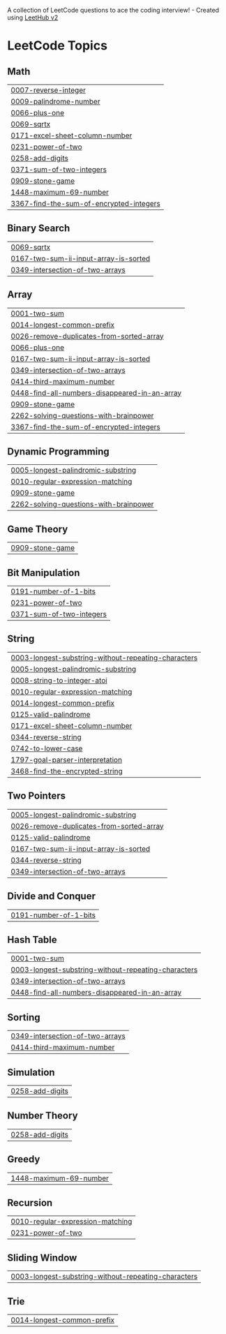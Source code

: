 A collection of LeetCode questions to ace the coding interview! - Created using [LeetHub v2](https://github.com/arunbhardwaj/LeetHub-2.0)
<!---LeetCode Topics Start-->
# LeetCode Topics
## Math
|  |
| ------- |
| [0007-reverse-integer](https://github.com/kaleessiva/leetcode/tree/master/0007-reverse-integer) |
| [0009-palindrome-number](https://github.com/kaleessiva/leetcode/tree/master/0009-palindrome-number) |
| [0066-plus-one](https://github.com/kaleessiva/leetcode/tree/master/0066-plus-one) |
| [0069-sqrtx](https://github.com/kaleessiva/leetcode/tree/master/0069-sqrtx) |
| [0171-excel-sheet-column-number](https://github.com/kaleessiva/leetcode/tree/master/0171-excel-sheet-column-number) |
| [0231-power-of-two](https://github.com/kaleessiva/leetcode/tree/master/0231-power-of-two) |
| [0258-add-digits](https://github.com/kaleessiva/leetcode/tree/master/0258-add-digits) |
| [0371-sum-of-two-integers](https://github.com/kaleessiva/leetcode/tree/master/0371-sum-of-two-integers) |
| [0909-stone-game](https://github.com/kaleessiva/leetcode/tree/master/0909-stone-game) |
| [1448-maximum-69-number](https://github.com/kaleessiva/leetcode/tree/master/1448-maximum-69-number) |
| [3367-find-the-sum-of-encrypted-integers](https://github.com/kaleessiva/leetcode/tree/master/3367-find-the-sum-of-encrypted-integers) |
## Binary Search
|  |
| ------- |
| [0069-sqrtx](https://github.com/kaleessiva/leetcode/tree/master/0069-sqrtx) |
| [0167-two-sum-ii-input-array-is-sorted](https://github.com/kaleessiva/leetcode/tree/master/0167-two-sum-ii-input-array-is-sorted) |
| [0349-intersection-of-two-arrays](https://github.com/kaleessiva/leetcode/tree/master/0349-intersection-of-two-arrays) |
## Array
|  |
| ------- |
| [0001-two-sum](https://github.com/kaleessiva/leetcode/tree/master/0001-two-sum) |
| [0014-longest-common-prefix](https://github.com/kaleessiva/leetcode/tree/master/0014-longest-common-prefix) |
| [0026-remove-duplicates-from-sorted-array](https://github.com/kaleessiva/leetcode/tree/master/0026-remove-duplicates-from-sorted-array) |
| [0066-plus-one](https://github.com/kaleessiva/leetcode/tree/master/0066-plus-one) |
| [0167-two-sum-ii-input-array-is-sorted](https://github.com/kaleessiva/leetcode/tree/master/0167-two-sum-ii-input-array-is-sorted) |
| [0349-intersection-of-two-arrays](https://github.com/kaleessiva/leetcode/tree/master/0349-intersection-of-two-arrays) |
| [0414-third-maximum-number](https://github.com/kaleessiva/leetcode/tree/master/0414-third-maximum-number) |
| [0448-find-all-numbers-disappeared-in-an-array](https://github.com/kaleessiva/leetcode/tree/master/0448-find-all-numbers-disappeared-in-an-array) |
| [0909-stone-game](https://github.com/kaleessiva/leetcode/tree/master/0909-stone-game) |
| [2262-solving-questions-with-brainpower](https://github.com/kaleessiva/leetcode/tree/master/2262-solving-questions-with-brainpower) |
| [3367-find-the-sum-of-encrypted-integers](https://github.com/kaleessiva/leetcode/tree/master/3367-find-the-sum-of-encrypted-integers) |
## Dynamic Programming
|  |
| ------- |
| [0005-longest-palindromic-substring](https://github.com/kaleessiva/leetcode/tree/master/0005-longest-palindromic-substring) |
| [0010-regular-expression-matching](https://github.com/kaleessiva/leetcode/tree/master/0010-regular-expression-matching) |
| [0909-stone-game](https://github.com/kaleessiva/leetcode/tree/master/0909-stone-game) |
| [2262-solving-questions-with-brainpower](https://github.com/kaleessiva/leetcode/tree/master/2262-solving-questions-with-brainpower) |
## Game Theory
|  |
| ------- |
| [0909-stone-game](https://github.com/kaleessiva/leetcode/tree/master/0909-stone-game) |
## Bit Manipulation
|  |
| ------- |
| [0191-number-of-1-bits](https://github.com/kaleessiva/leetcode/tree/master/0191-number-of-1-bits) |
| [0231-power-of-two](https://github.com/kaleessiva/leetcode/tree/master/0231-power-of-two) |
| [0371-sum-of-two-integers](https://github.com/kaleessiva/leetcode/tree/master/0371-sum-of-two-integers) |
## String
|  |
| ------- |
| [0003-longest-substring-without-repeating-characters](https://github.com/kaleessiva/leetcode/tree/master/0003-longest-substring-without-repeating-characters) |
| [0005-longest-palindromic-substring](https://github.com/kaleessiva/leetcode/tree/master/0005-longest-palindromic-substring) |
| [0008-string-to-integer-atoi](https://github.com/kaleessiva/leetcode/tree/master/0008-string-to-integer-atoi) |
| [0010-regular-expression-matching](https://github.com/kaleessiva/leetcode/tree/master/0010-regular-expression-matching) |
| [0014-longest-common-prefix](https://github.com/kaleessiva/leetcode/tree/master/0014-longest-common-prefix) |
| [0125-valid-palindrome](https://github.com/kaleessiva/leetcode/tree/master/0125-valid-palindrome) |
| [0171-excel-sheet-column-number](https://github.com/kaleessiva/leetcode/tree/master/0171-excel-sheet-column-number) |
| [0344-reverse-string](https://github.com/kaleessiva/leetcode/tree/master/0344-reverse-string) |
| [0742-to-lower-case](https://github.com/kaleessiva/leetcode/tree/master/0742-to-lower-case) |
| [1797-goal-parser-interpretation](https://github.com/kaleessiva/leetcode/tree/master/1797-goal-parser-interpretation) |
| [3468-find-the-encrypted-string](https://github.com/kaleessiva/leetcode/tree/master/3468-find-the-encrypted-string) |
## Two Pointers
|  |
| ------- |
| [0005-longest-palindromic-substring](https://github.com/kaleessiva/leetcode/tree/master/0005-longest-palindromic-substring) |
| [0026-remove-duplicates-from-sorted-array](https://github.com/kaleessiva/leetcode/tree/master/0026-remove-duplicates-from-sorted-array) |
| [0125-valid-palindrome](https://github.com/kaleessiva/leetcode/tree/master/0125-valid-palindrome) |
| [0167-two-sum-ii-input-array-is-sorted](https://github.com/kaleessiva/leetcode/tree/master/0167-two-sum-ii-input-array-is-sorted) |
| [0344-reverse-string](https://github.com/kaleessiva/leetcode/tree/master/0344-reverse-string) |
| [0349-intersection-of-two-arrays](https://github.com/kaleessiva/leetcode/tree/master/0349-intersection-of-two-arrays) |
## Divide and Conquer
|  |
| ------- |
| [0191-number-of-1-bits](https://github.com/kaleessiva/leetcode/tree/master/0191-number-of-1-bits) |
## Hash Table
|  |
| ------- |
| [0001-two-sum](https://github.com/kaleessiva/leetcode/tree/master/0001-two-sum) |
| [0003-longest-substring-without-repeating-characters](https://github.com/kaleessiva/leetcode/tree/master/0003-longest-substring-without-repeating-characters) |
| [0349-intersection-of-two-arrays](https://github.com/kaleessiva/leetcode/tree/master/0349-intersection-of-two-arrays) |
| [0448-find-all-numbers-disappeared-in-an-array](https://github.com/kaleessiva/leetcode/tree/master/0448-find-all-numbers-disappeared-in-an-array) |
## Sorting
|  |
| ------- |
| [0349-intersection-of-two-arrays](https://github.com/kaleessiva/leetcode/tree/master/0349-intersection-of-two-arrays) |
| [0414-third-maximum-number](https://github.com/kaleessiva/leetcode/tree/master/0414-third-maximum-number) |
## Simulation
|  |
| ------- |
| [0258-add-digits](https://github.com/kaleessiva/leetcode/tree/master/0258-add-digits) |
## Number Theory
|  |
| ------- |
| [0258-add-digits](https://github.com/kaleessiva/leetcode/tree/master/0258-add-digits) |
## Greedy
|  |
| ------- |
| [1448-maximum-69-number](https://github.com/kaleessiva/leetcode/tree/master/1448-maximum-69-number) |
## Recursion
|  |
| ------- |
| [0010-regular-expression-matching](https://github.com/kaleessiva/leetcode/tree/master/0010-regular-expression-matching) |
| [0231-power-of-two](https://github.com/kaleessiva/leetcode/tree/master/0231-power-of-two) |
## Sliding Window
|  |
| ------- |
| [0003-longest-substring-without-repeating-characters](https://github.com/kaleessiva/leetcode/tree/master/0003-longest-substring-without-repeating-characters) |
## Trie
|  |
| ------- |
| [0014-longest-common-prefix](https://github.com/kaleessiva/leetcode/tree/master/0014-longest-common-prefix) |
<!---LeetCode Topics End-->